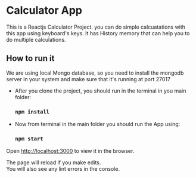 # Calculator App

This is a Reactjs Calculator Project. you can do simple calcuatations with this app using keyboard's keys. It has  History memory that can help you to do multiple calculations.

## How to run it 

We are using local Mongo database, so you need to install the mongodb server in your system and make sure that it's running at port 27017

 *  After you clone the project, you should run in the terminal in you main folder:

    ### `npm install`


 *  Now from terminal in the main folder you should run the App using:
    ### `npm start `

Open [http://localhost:3000](http://localhost:3000) to view it in the browser.

The page will reload if you make edits.\
You will also see any lint errors in the console.




